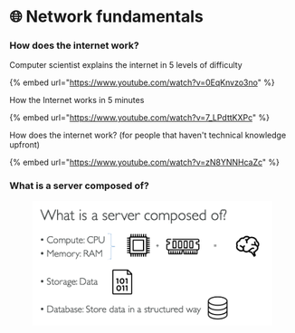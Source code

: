 # 🌐 Network fundamentals

### How does the internet work?&#x20;



Computer scientist explains the internet in 5 levels of difficulty&#x20;

{% embed url="https://www.youtube.com/watch?v=0EqKnvzo3no" %}

How the Internet works in 5 minutes

{% embed url="https://www.youtube.com/watch?v=7_LPdttKXPc" %}

How does the internet work? (for people that haven't  technical knowledge upfront)&#x20;

{% embed url="https://www.youtube.com/watch?v=zN8YNNHcaZc" %}

### What is a server composed of?&#x20;

<figure><img src=".gitbook/assets/what_is_a_server_composed_of.png" alt=""><figcaption></figcaption></figure>
